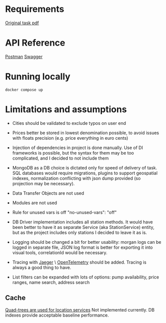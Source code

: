 # Requirements

[Original task pdf](https://github.com/Zuum/autosense-demo/blob/master/docs/task.pdf)

# API Reference

[Postman](https://documenter.getpostman.com/view/24654802/2s8YsxuBWm)
[Swagger]()

# Running locally

`docker compose up`

# Limitations and assumptions

+ Cities should be validated to exclude typos on user end
+ Prices better be stored in lowest denomination possible, to avoid issues with floats precision (e.g. price everything in euro cents)
+ Injection of dependencies in project is done manually. Use of DI frameworks is possible, but the syntax for them may be too complicated, and I decided to not include them
+ MongoDB as a DB choice is dictated only for speed of delivery of task. SQL databases would require migrations, plugins to support geospatial indexes, normalization conflicting with json dump provided (so projection may be necessary).

+ Data Transfer Objects are not used
+ Modules are not used
+ Rule for unused vars is off "no-unused-vars": "off"
+ DB Driver implementation includes all station methods. It would have been better to have it as separate Service (aka StationService) entity, but as the project includes only stations I decided to leave it as is.

+ Logging should be changed a bit for better usability: morgan logs can be logged in separate file, JSON log format is better for exporting it into visual tools, correlationId would be necessary.
+ Tracing with [Jaeger](https://www.jaegertracing.io/) \ [OpenTelemetry](https://opentelemetry.io/) should be added. Tracing is always a good thing to have.

+ List filters can be expanded with lots of options: pump availability, price ranges, name search, address search


## Cache
[Quad-trees are used for location services](https://engblog.yext.com/post/geolocation-caching)
Not implemented currently. DB indexes provide acceptable baseline performance.
